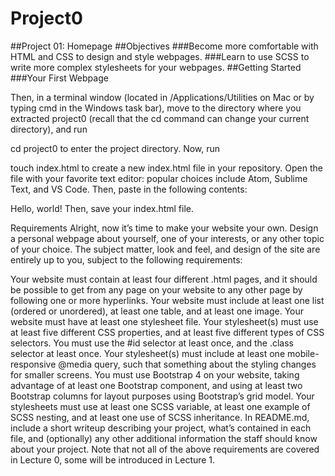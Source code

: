 # Project0
##Project 01: Homepage
##Objectives
###Become more comfortable with HTML and CSS to design and style webpages.
###Learn to use SCSS to write more complex stylesheets for your webpages.
##Getting Started
###Your First Webpage


Then, in a terminal window (located in /Applications/Utilities on Mac or by typing cmd in the Windows task bar), move to the directory where you extracted project0 (recall that the cd command can change your current directory), and run

cd project0
to enter the project directory. Now, run

touch index.html
to create a new index.html file in your repository. Open the file with your favorite text editor: popular choices include Atom, Sublime Text, and VS Code. Then, paste in the following contents:

<!DOCTYPE html>
<html>
    <head>
        <title>My Webpage</title>
    </head>
    <body>
        Hello, world!
    </body>
</html>
Then, save your index.html file.

Requirements
Alright, now it’s time to make your website your own. Design a personal webpage about yourself, one of your interests, or any other topic of your choice. The subject matter, look and feel, and design of the site are entirely up to you, subject to the following requirements:

Your website must contain at least four different .html pages, and it should be possible to get from any page on your website to any other page by following one or more hyperlinks.
Your website must include at least one list (ordered or unordered), at least one table, and at least one image.
Your website must have at least one stylesheet file.
Your stylesheet(s) must use at least five different CSS properties, and at least five different types of CSS selectors. You must use the #id selector at least once, and the .class selector at least once.
Your stylesheet(s) must include at least one mobile-responsive @media query, such that something about the styling changes for smaller screens.
You must use Bootstrap 4 on your website, taking advantage of at least one Bootstrap component, and using at least two Bootstrap columns for layout purposes using Bootstrap’s grid model.
Your stylesheets must use at least one SCSS variable, at least one example of SCSS nesting, and at least one use of SCSS inheritance.
In README.md, include a short writeup describing your project, what’s contained in each file, and (optionally) any other additional information the staff should know about your project.
Note that not all of the above requirements are covered in Lecture 0, some will be introduced in Lecture 1.



